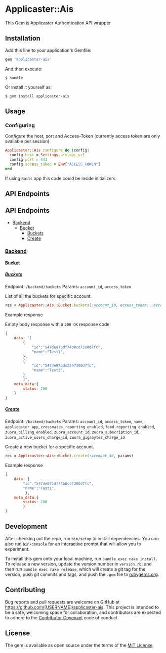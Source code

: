 # Applicaster::Ais

This Gem is Applicaster Authentication API wrapper

## Installation

Add this line to your application's Gemfile:

```ruby
gem 'applicaster-ais'
```

And then execute:

    $ bundle

Or install it yourself as:

    $ gem install applicaster-ais

## Usage

### Configuring
Configure the host, port and Access-Token (currently access token are only available per session)
```ruby
Applicaster::Ais.configure do |config|
  config.host = Settings.ais.api_url
  config.port = 443
  config.access_token = ENV["ACCESS_TOKEN"]
end
```

If using `Rails` app this code could be inside initializers.

## API Endpoints
## API Endpoints

* [Backend](#backend)
  * [Bucket](#bucket)
  	* [Buckets](#buckets)
  	* [Create](#create)

### [Backend](#backend)
#### [Bucket](#bucket)
##### [Buckets](#buckets)

Endpoint: `/backend/buckets`
Params: `account_id`, `access_token`

List of all the buckets for specific account.
```ruby
res = Applicaster::Ais::Bucket.buckets(:account_id, access_token: :access_token)
```

Example response

Empty body response with a `200 OK` response code
```javascript
{
	data: "[
        {
            "id":"547de87bdf74b0cd7300d7fc",
            "name":"Test1",
        },
        {
            "id":"547de87bds2347300d7fc",
            "name":"Test2",
        }
        ]",
    meta_data:{
        status: 200
    }
}
```
##### [Create](#create)

Endpoint: `/backend/buckets`
Params: `account_id`, `access_token`, `name`, `applicaster_app`, `crossmates_reporting_enabled`, `feed_reporting_enabled`,   `zuora_billing_enabled`, `zuora_account_id`,       `zuora_subscription_id`, `zuora_active_users_charge_id`,        `zuora_gigabytes_charge_id`

Create a new bucket for a specific account.
```ruby
res = Applicaster::Ais::Bucket.create(:account_id, params)
```

Example response

```javascript
{
	data: {
    	"id":"547de87bdf74b0cd7300d7fc",
        "name":"Test1",
         },
    meta_data:{
   	    status: 200
        }
}
```


## Development

After checking out the repo, run `bin/setup` to install dependencies. You can also run `bin/console` for an interactive prompt that will allow you to experiment.

To install this gem onto your local machine, run `bundle exec rake install`. To release a new version, update the version number in `version.rb`, and then run `bundle exec rake release`, which will create a git tag for the version, push git commits and tags, and push the `.gem` file to [rubygems.org](https://rubygems.org).

## Contributing

Bug reports and pull requests are welcome on GitHub at https://github.com/[USERNAME]/applicaster-ais. This project is intended to be a safe, welcoming space for collaboration, and contributors are expected to adhere to the [Contributor Covenant](contributor-covenant.org) code of conduct.


## License

The gem is available as open source under the terms of the [MIT License](http://opensource.org/licenses/MIT).

